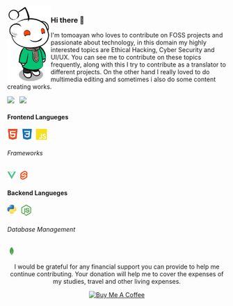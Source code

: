 <img align="left" width="100" src="avatar.webp">

### Hi there 👋
  I'm tomoayan who loves to contribute on FOSS projects and passionate about technology, in this domain my highly interested topics are Ethical Hacking, Cyber Security and UI/UX. You can see me to contribute on these topics frequently, along with this I try to contribute as a translator to different projects.
On the other hand I really loved to do multimedia editing and sometimes i also do some content creating works.

<!-- github stats -->
<picture>
<source srcset="https://github-readme-stats.vercel.app/api?username=tomoayan&theme=gotham&bg_color=00000000&show_icons=true&include_all_commits&count_private=true&hide=contribs&hide_border=true&card_width=300&custom_title=My%20Stats" media="(prefers-color-scheme: dark)" />
<source srcset="https://github-readme-stats.vercel.app/api?username=tomoayan&bg_color=00000000&show_icons=true&include_all_commits&count_private=true&hide=contribs&hide_border=true&card_width=300&custom_title=My%20Stats" media="(prefers-color-scheme: light), (prefers-color-scheme: no-preference)" />
<img src="https://github-readme-stats.vercel.app/api?username=tomoayan&theme=gotham&bg_color=00000000&show_icons=true&include_all_commits&count_private=true&hide=contribs&hide_border=true&card_width=300&custom_title=My%20Stats" />
</picture>&nbsp;
<!-- most used langueges -->
<picture>
<source srcset="https://github-readme-stats.vercel.app/api/top-langs/?username=tomoayan&layout=compact&theme=gotham&bg_color=00000000&hide_border=true" media="(prefers-color-scheme: dark)" />
<source srcset="https://github-readme-stats.vercel.app/api/top-langs/?username=tomoayan&layout=compact&bg_color=00000000&hide_border=true" media="(prefers-color-scheme: light), (prefers-color-scheme: no-preference)" />
<img src="https://github-readme-stats.vercel.app/api/top-langs/?username=tomoayan&layout=compact&theme=gotham&bg_color=00000000&hide_border=true" />
</picture>



#### Frontend Langueges
<code><a href="https://html.spec.whatwg.org/multipage/" title="HTML"><img loading="lazy" height="25" src="icons/html5.svg"></a></code>&nbsp;
<code><a href="https://www.w3.org/TR/CSS/#css" title="CSS"><img loading="lazy" height="25" src="icons/css3.svg"></a></code>&nbsp;
<code><a href="https://www.ecma-international.org/publications-and-standards/standards/ecma-262/" title="JAVASCRIPT"><img loading="lazy" height="25" src="icons/javascript.svg"></a></code>&nbsp;

###### Frameworks
<code><a href="https://vuejs.org/" title="VUEJS"><img loading="lazy" height="20" src="icons/vuedotjs.svg"></a></code>&nbsp;
<code><a href="https://svelte.dev/" title="SVELTE"><img loading="lazy" height="20" src="icons/svelte.svg"></a></code>&nbsp;

#### Backend Langueges
<code><a href="https://www.python.org/" title="PYTHON"><img loading="lazy" height="25" src="icons/python.svg"></a></code>&nbsp;
<code><a href="https://nodejs.org/" title="NODEJS"><img loading="lazy" height="25" src="icons/nodedotjs.svg"></a></code>&nbsp;

###### Database Management
<code><a href="https://www.mongodb.com/" title="MONGODB"><img loading="lazy" height="20" src="icons/mongodb.svg"></a></code>&nbsp;
<br>



<!-- footer -->
<p align="center">I would be grateful for any financial support you can provide to help me continue contributing. Your donation will help me to cover the expenses of my studies, travel and other living expenses.</p>
<p align="center"><a href="https://www.buymeacoffee.com/tomoayan" target="_blank"><img src="https://cdn.buymeacoffee.com/buttons/v2/default-yellow.png" alt="Buy Me A Coffee" height="40"></a></p>

<!--
Here are some ideas to get you started:
- 🔭 I’m currently working on ...
- 🌱 I’m currently learning ...
- 👯 I’m looking to collaborate on ...
- 🤔 I’m looking for help with ...
- 💬 Ask me about ...
- 📫 How to reach me: ...
- 😄 Pronouns: ...
- ⚡ Fun fact: ...
-->